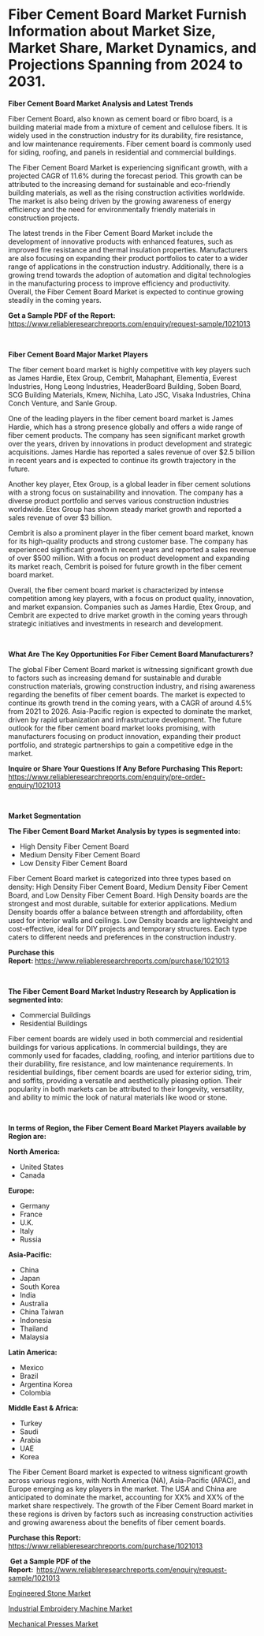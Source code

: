<p><h1>Fiber Cement Board Market Furnish Information about Market Size, Market Share, Market Dynamics, and Projections Spanning from 2024 to 2031.</h1></p><p><strong>Fiber Cement Board Market Analysis and Latest Trends</strong></p>
<p><p>Fiber Cement Board, also known as cement board or fibro board, is a building material made from a mixture of cement and cellulose fibers. It is widely used in the construction industry for its durability, fire resistance, and low maintenance requirements. Fiber cement board is commonly used for siding, roofing, and panels in residential and commercial buildings.</p><p>The Fiber Cement Board Market is experiencing significant growth, with a projected CAGR of 11.6% during the forecast period. This growth can be attributed to the increasing demand for sustainable and eco-friendly building materials, as well as the rising construction activities worldwide. The market is also being driven by the growing awareness of energy efficiency and the need for environmentally friendly materials in construction projects.</p><p>The latest trends in the Fiber Cement Board Market include the development of innovative products with enhanced features, such as improved fire resistance and thermal insulation properties. Manufacturers are also focusing on expanding their product portfolios to cater to a wider range of applications in the construction industry. Additionally, there is a growing trend towards the adoption of automation and digital technologies in the manufacturing process to improve efficiency and productivity. Overall, the Fiber Cement Board Market is expected to continue growing steadily in the coming years.</p></p>
<p><strong>Get a Sample PDF of the Report:&nbsp;</strong> <a href="https://www.reliableresearchreports.com/enquiry/request-sample/1021013">https://www.reliableresearchreports.com/enquiry/request-sample/1021013</a></p>
<p>&nbsp;</p>
<p><strong>Fiber Cement Board Major Market Players</strong></p>
<p><p>The fiber cement board market is highly competitive with key players such as James Hardie, Etex Group, Cembrit, Mahaphant, Elementia, Everest Industries, Hong Leong Industries, HeaderBoard Building, Soben Board, SCG Building Materials, Kmew, Nichiha, Lato JSC, Visaka Industries, China Conch Venture, and Sanle Group.</p><p>One of the leading players in the fiber cement board market is James Hardie, which has a strong presence globally and offers a wide range of fiber cement products. The company has seen significant market growth over the years, driven by innovations in product development and strategic acquisitions. James Hardie has reported a sales revenue of over $2.5 billion in recent years and is expected to continue its growth trajectory in the future.</p><p>Another key player, Etex Group, is a global leader in fiber cement solutions with a strong focus on sustainability and innovation. The company has a diverse product portfolio and serves various construction industries worldwide. Etex Group has shown steady market growth and reported a sales revenue of over $3 billion.</p><p>Cembrit is also a prominent player in the fiber cement board market, known for its high-quality products and strong customer base. The company has experienced significant growth in recent years and reported a sales revenue of over $500 million. With a focus on product development and expanding its market reach, Cembrit is poised for future growth in the fiber cement board market.</p><p>Overall, the fiber cement board market is characterized by intense competition among key players, with a focus on product quality, innovation, and market expansion. Companies such as James Hardie, Etex Group, and Cembrit are expected to drive market growth in the coming years through strategic initiatives and investments in research and development.</p></p>
<p>&nbsp;</p>
<p><strong>What Are The Key Opportunities For Fiber Cement Board Manufacturers?</strong></p>
<p><p>The global Fiber Cement Board market is witnessing significant growth due to factors such as increasing demand for sustainable and durable construction materials, growing construction industry, and rising awareness regarding the benefits of fiber cement boards. The market is expected to continue its growth trend in the coming years, with a CAGR of around 4.5% from 2021 to 2026. Asia-Pacific region is expected to dominate the market, driven by rapid urbanization and infrastructure development. The future outlook for the fiber cement board market looks promising, with manufacturers focusing on product innovation, expanding their product portfolio, and strategic partnerships to gain a competitive edge in the market.</p></p>
<p><strong>Inquire or Share Your Questions If Any Before Purchasing This Report:</strong> <a href="https://www.reliableresearchreports.com/enquiry/pre-order-enquiry/1021013">https://www.reliableresearchreports.com/enquiry/pre-order-enquiry/1021013</a></p>
<p>&nbsp;</p>
<p><strong>Market Segmentation</strong></p>
<p><strong>The Fiber Cement Board Market Analysis by types is segmented into:</strong></p>
<p><ul><li>High Density Fiber Cement Board</li><li>Medium Density Fiber Cement Board</li><li>Low Density Fiber Cement Board</li></ul></p>
<p><p>Fiber Cement Board market is categorized into three types based on density: High Density Fiber Cement Board, Medium Density Fiber Cement Board, and Low Density Fiber Cement Board. High Density boards are the strongest and most durable, suitable for exterior applications. Medium Density boards offer a balance between strength and affordability, often used for interior walls and ceilings. Low Density boards are lightweight and cost-effective, ideal for DIY projects and temporary structures. Each type caters to different needs and preferences in the construction industry.</p></p>
<p><strong>Purchase this Report:&nbsp;</strong><a href="https://www.reliableresearchreports.com/purchase/1021013">https://www.reliableresearchreports.com/purchase/1021013</a></p>
<p>&nbsp;</p>
<p><strong>The Fiber Cement Board Market Industry Research by Application is segmented into:</strong></p>
<p><ul><li>Commercial Buildings</li><li>Residential Buildings</li></ul></p>
<p><p>Fiber cement boards are widely used in both commercial and residential buildings for various applications. In commercial buildings, they are commonly used for facades, cladding, roofing, and interior partitions due to their durability, fire resistance, and low maintenance requirements. In residential buildings, fiber cement boards are used for exterior siding, trim, and soffits, providing a versatile and aesthetically pleasing option. Their popularity in both markets can be attributed to their longevity, versatility, and ability to mimic the look of natural materials like wood or stone.</p></p>
<p>&nbsp;</p>
<p><strong>In terms of Region, the Fiber Cement Board Market Players available by Region are:</strong></p>
<p>
    <p> <strong> North America: </strong>
        <ul>
            <li>United States</li>
            <li>Canada</li>
        </ul>
        </p> 
    <p> <strong> Europe: </strong>
        <ul>
            <li>Germany</li>
            <li>France</li>
            <li>U.K.</li>
            <li>Italy</li>
            <li>Russia</li>
        </ul>
        </p> 
    <p> <strong> Asia-Pacific: </strong>
        <ul>
            <li>China</li>
            <li>Japan</li>
            <li>South Korea</li>
            <li>India</li>
            <li>Australia</li>
            <li>China Taiwan</li>
            <li>Indonesia</li>
            <li>Thailand</li>
            <li>Malaysia</li>
        </ul>
        </p> 
    <p> <strong> Latin America: </strong>
        <ul>
            <li>Mexico</li>
            <li>Brazil</li>
            <li>Argentina Korea</li>
            <li>Colombia</li>
        </ul>
        </p> 
    <p> <strong> Middle East & Africa: </strong>
        <ul>
            <li>Turkey</li>
            <li>Saudi</li>
            <li>Arabia</li>
            <li>UAE</li>
            <li>Korea</li>
        </ul>
    </p>
    </p>
<p><p>The Fiber Cement Board market is expected to witness significant growth across various regions, with North America (NA), Asia-Pacific (APAC), and Europe emerging as key players in the market. The USA and China are anticipated to dominate the market, accounting for XX% and XX% of the market share respectively. The growth of the Fiber Cement Board market in these regions is driven by factors such as increasing construction activities and growing awareness about the benefits of fiber cement boards.</p></p>
<p><strong>Purchase this Report: </strong><a href="https://www.reliableresearchreports.com/purchase/1021013">https://www.reliableresearchreports.com/purchase/1021013</a></p>
<p>&nbsp;<strong>Get a Sample PDF of the Report:&nbsp;&nbsp;</strong><a href="https://www.reliableresearchreports.com/enquiry/request-sample/1021013">https://www.reliableresearchreports.com/enquiry/request-sample/1021013</a></p>
<p><strong></strong></p>
<p><p><a href="https://github.com/jsmusil/Market-Research-Report-List-2/blob/main/engineered-stone-market.md">Engineered Stone Market</a></p><p><a href="https://github.com/bmorecock/Market-Research-Report-List-2/blob/main/industrial-embroidery-machine-market.md">Industrial Embroidery Machine Market</a></p><p><a href="https://github.com/yemakinde/Market-Research-Report-List-1/blob/main/mechanical-presses-market.md">Mechanical Presses Market</a></p></p>